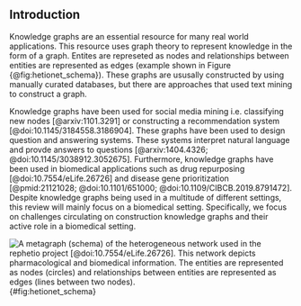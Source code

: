 ## Introduction

Knowledge graphs are an essential resource for many real world applications.
This resource uses graph theory to represent knowledge in the form of a graph.
Entites are represeted as nodes and relationships between entities are represented as edges (example shown in Figure {@fig:hetionet_schema}).
These graphs are ususally constructed by using manually curated databases, but there are approaches that used text mining to construct a graph.

Knowledge graphs have been used for social media mining i.e. classifying new nodes [@arxiv:1101.3291] or constructing a recommendation system [@doi:10.1145/3184558.3186904].
These graphs have been used to design question and answering systems.
These systems interpret natural language and provde answers to questions [@arxiv:1404.4326; @doi:10.1145/3038912.3052675].
Furthermore, knowledge graphs have been used in biomedical applications such as drug repurposing [@doi:10.7554/eLife.26726] and disease gene prioritization [@pmid:21121028; @doi:10.1101/651000; @doi:10.1109/CIBCB.2019.8791472].
Despite knowledge graphs being used in a multitude of different settings, this review will mainly focus on a biomedical setting.
Specifically, we focus on challenges circulating on construction knowledge graphs and their active role in a biomedical setting.

![
A metagraph (schema) of the heterogeneous network used in the rephetio project [@doi:10.7554/eLife.26726].
This network depicts pharmacological and biomedical information.
The entities are represented as nodes (circles) and relationships between entities are represented as edges (lines between two nodes).
](https://raw.githubusercontent.com/dhimmel/rephetio/f02d44fde7eeef0ffdca0800e0b43c48d800c86d/figure/metagraph.png){#fig:hetionet_schema}
